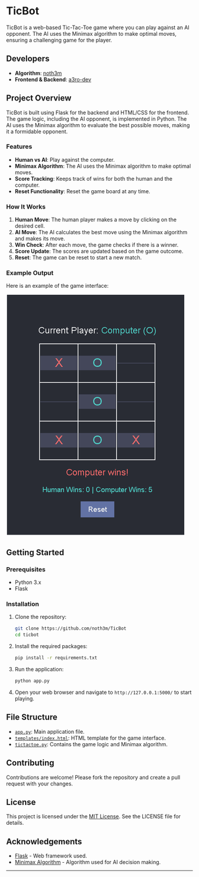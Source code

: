 # TicBot

TicBot is a web-based Tic-Tac-Toe game where you can play against an AI opponent. The AI uses the Minimax algorithm to make optimal moves, ensuring a challenging game for the player.

## Developers

- **Algorithm**: [noth3m](https://github.com/noth3m)
- **Frontend & Backend**: [a3ro-dev](https://github.com/a3ro-dev)

## Project Overview

TicBot is built using Flask for the backend and HTML/CSS for the frontend. The game logic, including the AI opponent, is implemented in Python. The AI uses the Minimax algorithm to evaluate the best possible moves, making it a formidable opponent.

### Features

- **Human vs AI**: Play against the computer.
- **Minimax Algorithm**: The AI uses the Minimax algorithm to make optimal moves.
- **Score Tracking**: Keeps track of wins for both the human and the computer.
- **Reset Functionality**: Reset the game board at any time.

### How It Works

1. **Human Move**: The human player makes a move by clicking on the desired cell.
2. **AI Move**: The AI calculates the best move using the Minimax algorithm and makes its move.
3. **Win Check**: After each move, the game checks if there is a winner.
4. **Score Update**: The scores are updated based on the game outcome.
5. **Reset**: The game can be reset to start a new match.

### Example Output

Here is an example of the game interface:

![Game Interface](./assets/image.png)

## Getting Started

### Prerequisites

- Python 3.x
- Flask

### Installation

1. Clone the repository:
   ```bash
   git clone https://github.com/noth3m/TicBot
   cd ticbot
   ```

2. Install the required packages:
   ```bash
   pip install -r requirements.txt
   ```

3. Run the application:
   ```bash
   python app.py
   ```

4. Open your web browser and navigate to `http://127.0.0.1:5000/` to start playing.

## File Structure

- [`app.py`](command:_github.copilot.openRelativePath?%5B%7B%22scheme%22%3A%22file%22%2C%22authority%22%3A%22%22%2C%22path%22%3A%22%2FF%3A%2FTicBot%2Fapp.py%22%2C%22query%22%3A%22%22%2C%22fragment%22%3A%22%22%7D%5D "f:\TicBot\app.py"): Main application file.
- [`templates/index.html`](command:_github.copilot.openRelativePath?%5B%7B%22scheme%22%3A%22file%22%2C%22authority%22%3A%22%22%2C%22path%22%3A%22%2FF%3A%2FTicBot%2Ftemplates%2Findex.html%22%2C%22query%22%3A%22%22%2C%22fragment%22%3A%22%22%7D%5D "f:\TicBot\templates\index.html"): HTML template for the game interface.
- [`tictactoe.py`](command:_github.copilot.openRelativePath?%5B%7B%22scheme%22%3A%22file%22%2C%22authority%22%3A%22%22%2C%22path%22%3A%22%2FF%3A%2FTicBot%2Ftictactoe.py%22%2C%22query%22%3A%22%22%2C%22fragment%22%3A%22%22%7D%5D "f:\TicBot\tictactoe.py"): Contains the game logic and Minimax algorithm.

## Contributing

Contributions are welcome! Please fork the repository and create a pull request with your changes.

## License

This project is licensed under the [MIT License](./LICENSE). See the LICENSE file for details.

## Acknowledgements

- [Flask](https://flask.palletsprojects.com/) - Web framework used.
- [Minimax Algorithm](https://en.wikipedia.org/wiki/Minimax) - Algorithm used for AI decision making.

---